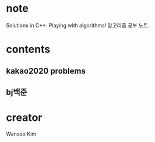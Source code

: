 # note
Solutions in C++. Playing with algorithms! 알고리즘 공부 노트.
# contents
## kakao2020 problems
## bj백준
# creator
Wanseo Kim